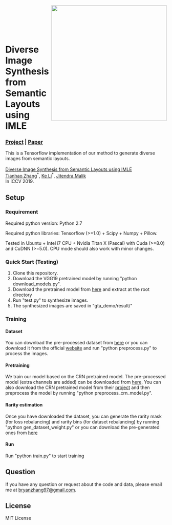 <img src='https://zth667.github.io/img/diverse18.gif' align="right" width=360>

<br><br><br><br>

# Diverse Image Synthesis from Semantic Layouts using IMLE
### [Project](https://people.eecs.berkeley.edu/~ke.li/projects/imle/scene_layouts/) | [Paper](https://arxiv.org/pdf/1811.12373.pdf) <br>
This is a Tensorflow implementation of our method to generate diverse images from semantic layouts. <br><br>
[Diverse Image Synthesis from Semantic Layouts using IMLE](https://people.eecs.berkeley.edu/~ke.li/projects/imle/scene_layouts/)  
 [Tianhao Zhang](https://zth667.github.io/)<sup>\*</sup>, [Ke Li](https://people.eecs.berkeley.edu/~ke.li/)<sup>\*</sup>, [Jitendra Malik](https://people.eecs.berkeley.edu/~malik/)<br>
 In ICCV 2019.

## Setup

### Requirement
Required python version: Python 2.7

Required python libraries: Tensorflow (>=1.0) + Scipy + Numpy + Pillow.

Tested in Ubuntu + Intel i7 CPU + Nvidia Titan X (Pascal) with Cuda (>=8.0) and CuDNN (>=5.0). CPU mode should also work with minor changes.

### Quick Start (Testing)
1. Clone this repository.
2. Download the VGG19 pretrained model by running "python download_models.py".
3. Download the pretrained model from [here](https://drive.google.com/open?id=1zQzeEGB715jufm0-9MbzbWswTvdiTzyr) and extract at the root directory
3. Run "test.py" to synthesize images.
4. The synthesized images are saved in "gta_demo/result/"

### Training

#### Dataset
You can download the pre-processed dataset from [here](https://drive.google.com/open?id=1e63Hl6I9ToE0VNiyUgEXDXMUd17DQvtQ) or you can download it from the official [website](https://download.visinf.tu-darmstadt.de/data/from_games/) and run "python preprocess.py" to process the images.

#### Pretraining
We train our model based on the CRN pretrained model. The pre-processed model (extra channels are added) can be downloaded from [here](https://drive.google.com/open?id=1Sbjzs_0CeDIrTUIn4uE98izY0vroY84V). You can also download the CRN pretrained model from their [project](https://github.com/CQFIO/PhotographicImageSynthesis) and then preprocess the model by running "python preprocess_crn_model.py".

#### Rarity estimation
Once you have downloaded the dataset, you can generate the rarity mask (for loss rebalancing) and rarity bins (for dataset rebalancing) by running "python gen_dataset_weight.py" or you can download the pre-generated ones from [here](https://drive.google.com/open?id=1MFEVGevOOcGytkMYiYakHAt6BssAuQaO)

#### Run
Run "python train.py" to start training

## Question
If you have any question or request about the code and data, please email me at bryanzhang97@gmail.com.

## License
MIT License
